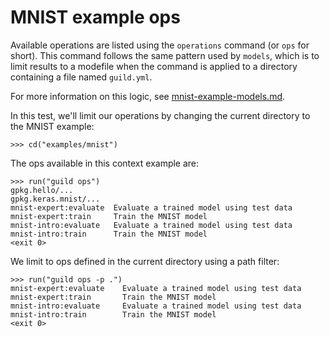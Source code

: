 # MNIST example ops

Available operations are listed using the `operations` command (or
`ops` for short). This command follows the same pattern used by
`models`, which is to limit results to a modefile when the command is
applied to a directory containing a file named `guild.yml`.

For more information on this logic, see
[mnist-example-models.md](mnist-example-models.md).

In this test, we'll limit our operations by changing the current
directory to the MNIST example:

    >>> cd("examples/mnist")

The ops available in this context example are:

    >>> run("guild ops")
    gpkg.hello/...
    gpkg.keras.mnist/...
    mnist-expert:evaluate  Evaluate a trained model using test data
    mnist-expert:train     Train the MNIST model
    mnist-intro:evaluate   Evaluate a trained model using test data
    mnist-intro:train      Train the MNIST model
    <exit 0>

We limit to ops defined in the current directory using a path filter:

    >>> run("guild ops -p .")
    mnist-expert:evaluate    Evaluate a trained model using test data
    mnist-expert:train       Train the MNIST model
    mnist-intro:evaluate     Evaluate a trained model using test data
    mnist-intro:train        Train the MNIST model
    <exit 0>

